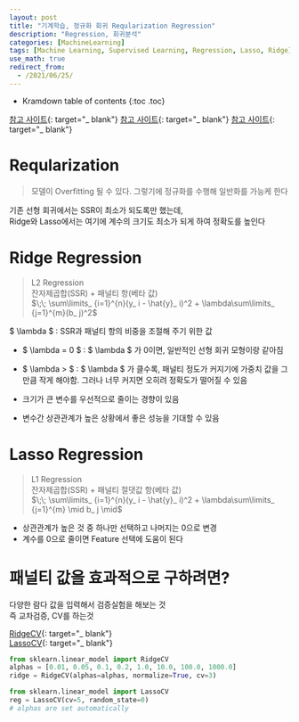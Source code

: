 ```yaml
---
layout: post
title: "기계학습, 정규화 회귀 Reqularization Regression"
description: "Regression, 회귀분석"
categories: [MachineLearning]
tags: [Machine Learning, Supervised Learning, Regression, Lasso, Ridge]
use_math: true
redirect_from:
  - /2021/06/25/
---
```


* Kramdown table of contents
{:toc .toc}

[참고 사이트](https://rk1993.tistory.com/entry/Ridge-regression%EC%99%80-Lasso-regression-%EC%89%BD%EA%B2%8C-%EC%9D%B4%ED%95%B4%ED%95%98%EA%B8%B0){: target="_ blank"}
[참고 사이트](https://modern-manual.tistory.com/21){: target="_ blank"}
[참고 사이트](https://twinw.tistory.com/240){: target="_ blank"}       

# Reqularization
> 모델이 Overfitting 될 수 있다. 그렇기에 정규화를 수행해 일반화를 가능케 한다

기존 선형 회귀에서는 SSR이 최소가 되도록만 했는데,     
Ridge와 Lasso에서는 여기에 계수의 크기도 최소가 되게 하여 정확도를 높인다      


# Ridge Regression    
> L2 Regression    
> 잔자제곱합(SSR) + 패널티 항(베타 값)    
$\;\; \sum\limits_ {i=1}^{n}(y_ i - \hat{y}_ i)^2 + \lambda\sum\limits_ {j=1}^{m}(b_ j)^2$

$ \lambda $ : SSR과 패널티 항의 비중을 조절해 주기 위한 값
- $ \lambda = 0 $ : $ \lambda $ 가 0이면, 일반적인 선형 회귀 모형이랑 같아짐 
- $ \lambda > $ :  $ \lambda $ 가 클수록, 패널티 정도가 커지기에 가중치 값을 그만큼 작게 해야함. 그러나 너무 커지면 오히려 정확도가 떨어질 수 있음 

- 크기가 큰 변수를 우선적으로 줄이는 경향이 있음    
- 변수간 상관관계가 높은 상황에서 좋은 성능을 기대할 수 있음    

# Lasso Regression    
> L1 Regression    
> 잔자제곱합(SSR) + 패널티 절댓값 항(베타 값)    
$\;\; \sum\limits_ {i=1}^{n}(y_ i - \hat{y}_ i)^2 + \lambda\sum\limits_ {j=1}^{m} \mid b_ j \mid$

- 상관관계가 높은 것 중 하나만 선택하고 나머지는 0으로 변경
- 계수를 0으로 줄이면 Feature 선택에 도움이 된다

# 패널티 값을 효과적으로 구하려면?    
다양한 람다 값을 입력해서 검증실험을 해보는 것    
즉 교차검증, CV를 하는것

[RidgeCV](https://scikit-learn.org/stable/modules/generated/sklearn.linear_model.RidgeCV.html){: target="_ blank"}     
[LassoCV](https://scikit-learn.org/stable/modules/generated/sklearn.linear_model.LassoCV.html){: target="_ blank"}    

~~~ python    
from sklearn.linear_model import RidgeCV
alphas = [0.01, 0.05, 0.1, 0.2, 1.0, 10.0, 100.0, 1000.0]
ridge = RidgeCV(alphas=alphas, normalize=True, cv=3)

from sklearn.linear_model import LassoCV
reg = LassoCV(cv=5, random_state=0)
# alphas are set automatically
~~~    
